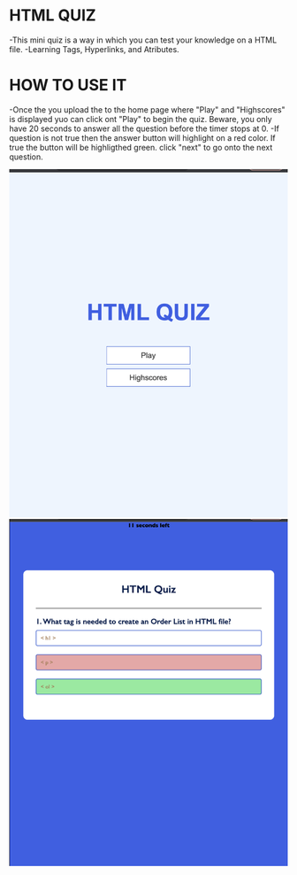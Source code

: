 # HTML QUIZ
-This mini quiz is a way in which you can test your knowledge on a HTML file.
-Learning Tags, Hyperlinks, and Atributes.



# HOW TO USE IT
  -Once the you upload the to the home page where "Play" and "Highscores" is displayed yuo can click ont "Play" to begin the quiz. Beware, you only have 20 seconds to answer all the question before the timer stops at 0.
  -If question is not true then the answer button will highlight on a red color. If true the button will be highligthed green. click "next" to go onto the next question.
  
![Preview image](./assets/Screenshot%202023-04-13%20at%207.36.45%20PM.png) 
![Preview image](./assets/Screenshot%202023-04-13%20at%207.47.18%20PM.png)
